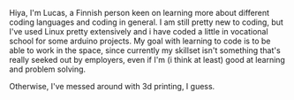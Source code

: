 Hiya, I'm Lucas, a Finnish person keen on learning more about different coding languages and coding in general. I am still pretty new to coding, but I've used Linux pretty extensively and i have coded a little in vocational school for some arduino projects.
My goal with learning to code is to be able to work in the space, since currently my skillset isn't something that's really seeked out by employers, even if I'm (i think at least) good at learning and problem solving.

Otherwise, I've messed around with 3d printing, I guess.
